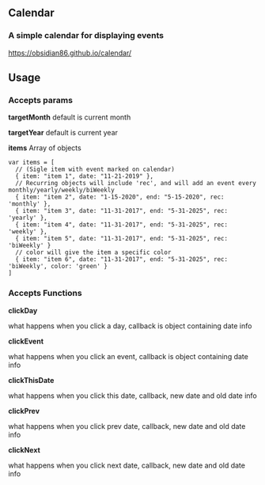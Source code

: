 ## Calendar
### A simple calendar for displaying events

https://obsidian86.github.io/calendar/

## Usage

### Accepts params

**targetMonth** default is current month

**targetYear** default is current year

**items** Array of objects
 
    var items = [
      // (Sigle item with event marked on calendar)
      { item: "item 1", date: "11-21-2019" }, 
      // Recurring objects will include 'rec', and will add an event every monthly/yearly/weekly/biWeekly
      { item: "item 2", date: "1-15-2020", end: "5-15-2020", rec: 'monthly' },
      { item: "item 3", date: "11-31-2017", end: "5-31-2025", rec: 'yearly' },
      { item: "item 4", date: "11-31-2017", end: "5-31-2025", rec: 'weekly' },
      { item: "item 5", date: "11-31-2017", end: "5-31-2025", rec: 'biWeekly' }
      // color will give the item a specific color
      { item: "item 6", date: "11-31-2017", end: "5-31-2025", rec: 'biWeekly', color: 'green' }
    ] 

### Accepts Functions

  **clickDay** 
  
  what happens when you click a day, callback is object containing date info
  
  **clickEvent**
  
  what happens when you click an event, callback is object containing date info
  
  **clickThisDate**
  
  what happens when you click this date, callback, new date and old date info
  
  **clickPrev**
  
  what happens when you click prev date, callback, new date and old date info
  
  **clickNext**
  
  what happens when you click next date, callback, new date and old date info
